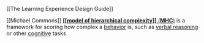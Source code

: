 [[The Learning Experience Design Guide]]

[[Michael Commons]] [**[[model of hierarchical complexity]]** (**MHC**)](https://en.m.wikipedia.org/wiki/Model_of_hierarchical_complexity) is a framework for scoring how complex a [behavior](https://en.m.wikipedia.org/wiki/Behavior "Behavior") is, such as [verbal reasoning](https://en.m.wikipedia.org/wiki/Verbal_reasoning "Verbal reasoning") or other [cognitive](https://en.m.wikipedia.org/wiki/Cognitive "Cognitive") tasks

